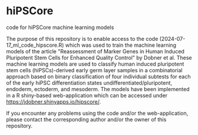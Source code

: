 # hiPSCore
code for hiPSCore machine learning models

The purpose of this repository is to enable access to the code (2024-07-17_ml_code_hipscore.R) which was used to train the machine learning models of the article "Reassessment of Marker Genes in Human Induced Pluripotent Stem Cells for Enhanced Quality Control" by Dobner et al.
These machine learning models are used to classify human induced pluripotent stem cells (hiPSCs)-derived early germ layer samples in a combinatorial approach based on binary classification of four individual subtests for each of the early hiPSC differentiation states undifferentiated/pluripotent, endoderm, ectoderm, and mesoderm. The models have been implemented in a R shiny-based web-application which can be accessed under https://jdobner.shinyapps.io/hipscore/.

If you encounter any problems using the code and/or the web-application, please contact the corresponding author and/or the owner of this repository.
